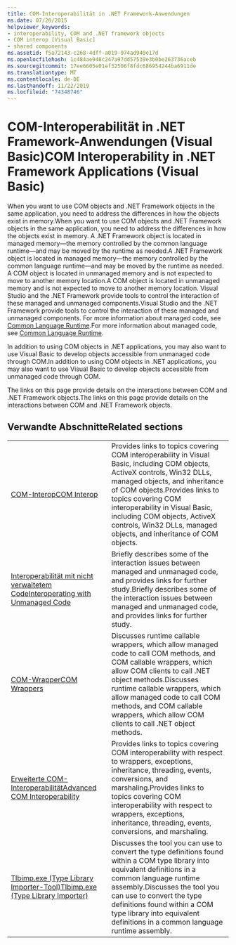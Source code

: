```yaml
---
title: COM-Interoperabilität in .NET Framework-Anwendungen
ms.date: 07/20/2015
helpviewer_keywords:
- interoperability, COM and .NET framework objects
- COM interop [Visual Basic]
- shared components
ms.assetid: f5a72143-c268-4dff-a019-974ad940e17d
ms.openlocfilehash: 1c484ae948c247a97dd57539e3b0be263736aceb
ms.sourcegitcommit: 17ee6605e01ef32506f8fdc686954244ba6911de
ms.translationtype: MT
ms.contentlocale: de-DE
ms.lasthandoff: 11/22/2019
ms.locfileid: "74348746"
---
```

# <a name="com-interoperability-in-net-framework-applications-visual-basic"></a><span data-ttu-id="3d614-102">COM-Interoperabilität in .NET Framework-Anwendungen (Visual Basic)</span><span class="sxs-lookup"><span data-stu-id="3d614-102">COM Interoperability in .NET Framework Applications (Visual Basic)</span></span>

<span data-ttu-id="3d614-103">When you want to use COM objects and .NET Framework objects in the same application, you need to address the differences in how the objects exist in memory.</span><span class="sxs-lookup"><span data-stu-id="3d614-103">When you want to use COM objects and .NET Framework objects in the same application, you need to address the differences in how the objects exist in memory.</span></span> <span data-ttu-id="3d614-104">A .NET Framework object is located in managed memory—the memory controlled by the common language runtime—and may be moved by the runtime as needed.</span><span class="sxs-lookup"><span data-stu-id="3d614-104">A .NET Framework object is located in managed memory—the memory controlled by the common language runtime—and may be moved by the runtime as needed.</span></span> <span data-ttu-id="3d614-105">A COM object is located in unmanaged memory and is not expected to move to another memory location.</span><span class="sxs-lookup"><span data-stu-id="3d614-105">A COM object is located in unmanaged memory and is not expected to move to another memory location.</span></span> <span data-ttu-id="3d614-106">Visual Studio and the .NET Framework provide tools to control the interaction of these managed and unmanaged components.</span><span class="sxs-lookup"><span data-stu-id="3d614-106">Visual Studio and the .NET Framework provide tools to control the interaction of these managed and unmanaged components.</span></span> <span data-ttu-id="3d614-107">For more information about managed code, see [Common Language Runtime](../../../standard/clr.md).</span><span class="sxs-lookup"><span data-stu-id="3d614-107">For more information about managed code, see [Common Language Runtime](../../../standard/clr.md).</span></span>

<span data-ttu-id="3d614-108">In addition to using COM objects in .NET applications, you may also want to use Visual Basic to develop objects accessible from unmanaged code through COM.</span><span class="sxs-lookup"><span data-stu-id="3d614-108">In addition to using COM objects in .NET applications, you may also want to use Visual Basic to develop objects accessible from unmanaged code through COM.</span></span>

<span data-ttu-id="3d614-109">The links on this page provide details on the interactions between COM and .NET Framework objects.</span><span class="sxs-lookup"><span data-stu-id="3d614-109">The links on this page provide details on the interactions between COM and .NET Framework objects.</span></span>

## <a name="related-sections"></a><span data-ttu-id="3d614-110">Verwandte Abschnitte</span><span class="sxs-lookup"><span data-stu-id="3d614-110">Related sections</span></span>

| | |
|---------|---------|
| [<span data-ttu-id="3d614-111">COM-Interop</span><span class="sxs-lookup"><span data-stu-id="3d614-111">COM Interop</span></span>](../../../visual-basic/programming-guide/com-interop/index.md) | <span data-ttu-id="3d614-112">Provides links to topics covering COM interoperability in Visual Basic, including COM objects, ActiveX controls, Win32 DLLs, managed objects, and inheritance of COM objects.</span><span class="sxs-lookup"><span data-stu-id="3d614-112">Provides links to topics covering COM interoperability in Visual Basic, including COM objects, ActiveX controls, Win32 DLLs, managed objects, and inheritance of COM objects.</span></span> |
| [<span data-ttu-id="3d614-113">Interoperabilität mit nicht verwaltetem Code</span><span class="sxs-lookup"><span data-stu-id="3d614-113">Interoperating with Unmanaged Code</span></span>](../../../framework/interop/index.md) | <span data-ttu-id="3d614-114">Briefly describes some of the interaction issues between managed and unmanaged code, and provides links for further study.</span><span class="sxs-lookup"><span data-stu-id="3d614-114">Briefly describes some of the interaction issues between managed and unmanaged code, and provides links for further study.</span></span> |
| [<span data-ttu-id="3d614-115">COM-Wrapper</span><span class="sxs-lookup"><span data-stu-id="3d614-115">COM Wrappers</span></span>](../../../standard/native-interop/com-wrappers.md) | <span data-ttu-id="3d614-116">Discusses runtime callable wrappers, which allow managed code to call COM methods, and COM callable wrappers, which allow COM clients to call .NET object methods.</span><span class="sxs-lookup"><span data-stu-id="3d614-116">Discusses runtime callable wrappers, which allow managed code to call COM methods, and COM callable wrappers, which allow COM clients to call .NET object methods.</span></span> |
| [<span data-ttu-id="3d614-117">Erweiterte COM-Interoperabilität</span><span class="sxs-lookup"><span data-stu-id="3d614-117">Advanced COM Interoperability</span></span>](../../../framework/interop/index.md) | <span data-ttu-id="3d614-118">Provides links to topics covering COM interoperability with respect to wrappers, exceptions, inheritance, threading, events, conversions, and marshaling.</span><span class="sxs-lookup"><span data-stu-id="3d614-118">Provides links to topics covering COM interoperability with respect to wrappers, exceptions, inheritance, threading, events, conversions, and marshaling.</span></span> |
| [<span data-ttu-id="3d614-119">Tlbimp.exe (Type Library Importer-Tool)</span><span class="sxs-lookup"><span data-stu-id="3d614-119">Tlbimp.exe (Type Library Importer)</span></span>](../../../framework/tools/tlbimp-exe-type-library-importer.md) | <span data-ttu-id="3d614-120">Discusses the tool you can use to convert the type definitions found within a COM type library into equivalent definitions in a common language runtime assembly.</span><span class="sxs-lookup"><span data-stu-id="3d614-120">Discusses the tool you can use to convert the type definitions found within a COM type library into equivalent definitions in a common language runtime assembly.</span></span> |
